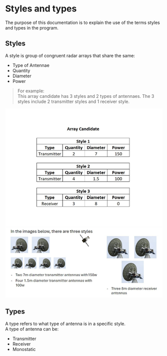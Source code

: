 # Styles and types
The purpose of this documentation is to explain the use of the terms styles and types in the program.

## Styles
A style is group of congruent radar arrays that share the same:

- Type of Antennae
- Quantity​
- Diameter​
- Power​
> For example: <br>
This array candidate has 3 styles and 2 types of antennaes. The 3 styles include 2 transmitter styles and 1 receiver style.
> 
![Styles and types](https://github.com/BrettAF/ArrAnt-Team-Repo/blob/main/Documentation/images/example_StyleType.png)
![Styles and types2](https://github.com/BrettAF/ArrAnt-Team-Repo/blob/main/Documentation/images/styles%20and%20types.JPG)
## Types
A type refers to what type of antenna is in a specific style. <br>
A type of antenna can be:
- Transmitter
- Receiver
- Monostatic
